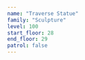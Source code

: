 ```yaml
---
name: "Traverse Statue"
family: "Sculpture"
level: 100
start_floor: 28
end_floor: 29
patrol: false
---
```

